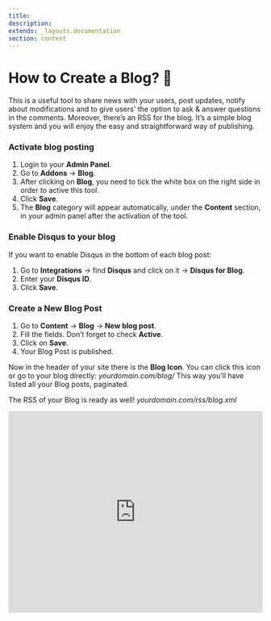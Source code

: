 ```yaml
---
title:
description:
extends: _layouts.documentation
section: content
---
```


# How to Create a Blog?  📝


This is a useful tool to share news with your users, post updates, notify about modifications and to give users' the option to ask & answer questions in the comments. 
Moreover, there’s an RSS for the blog. It’s a simple blog system and you will enjoy the easy and straightforward way of publishing.

### Activate blog posting

1.  Login to your  **Admin Panel**.
2.  Go to  **Addons**  ->  **Blog**.
3.  After clicking on **Blog**, you need to tick the white box on the right side in order to active this tool.
4.  Click  **Save**.
5. The **Blog** category will appear automatically, under the **Content** section, in your admin panel after the activation of the tool. 


### Enable Disqus to your blog

If you want to enable Disqus in the bottom of each blog post:

1.  Go to  **Integrations**  -> find  **Disqus** and click on it ->  **Disqus for Blog**.
2.  Enter your **Disqus ID**.
3.  Click  **Save**.


### Create a New Blog Post

1.  Go to **Content**  ->  **Blog**  ->  **New blog post**.
2.  Fill the fields. Don’t forget to check  **Active**.
3.  Click on **Save**.
4.  Your Blog Post is published.


Now in the header of your site there is the  **Blog Icon**. You can click this icon or go to your blog directly:  _yourdomain.com/blog/_  This way you’ll have listed all your Blog posts, paginated.

The RSS of your Blog is ready as well!  _yourdomain.com/rss/blog.xml_


<iframe width="100%" height="400px" src="https://www.youtube.com/embed/HuRHG1-f69Q" title="Yclas video" frameborder="0" allow="accelerometer; autoplay; clipboard-write; encrypted-media; gyroscope; picture-in-picture" allowfullscreen></iframe>
 
